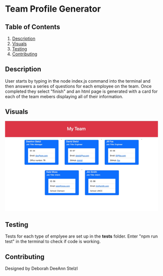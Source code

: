 # Team Profile Generator

## Table of Contents

1. [Description](#description)
2. [Visuals](#visuals)
3. [Testing](#testing)
4. [Contributing](#contributing)


## Description

User starts by typing in the node index.js command into the terminal and then answers a series of questions for each employee on the team. Once completed they select "finish" and an html page is generated with a card for each of the team mebers displaying all of their information.

## Visuals

![screenshot of generated html](./assets/TeamProfileGenScreenshot.jpg )

## Testing

Tests for each type of emplyee are set up in the __tests__ folder. Enter "npm run test" in the terminal to check if code is working.

## Contributing

Designed by Deborah DeeAnn Stelzl